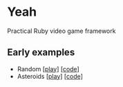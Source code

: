 # Yeah

Practical Ruby video game framework

## Early examples

* Random [\[play\]](https://skofo.github.io/yeah/examples/random/runner.html) [\[code\]](https://github.com/skofo/yeah/tree/examples/examples/random)
* Asteroids [\[play\]](https://skofo.github.io/yeah/examples/asteroids/runner.html) [\[code\]](https://github.com/skofo/yeah/tree/examples/examples/asteroids)
